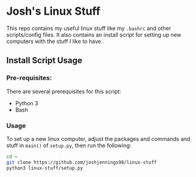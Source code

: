 # Josh's Linux Stuff

This repo contains my useful linux stuff like my `.bashrc` and other scripts/config files. It also contains an install script for setting up new computers with the stuff I like to have.

## Install Script Usage

### Pre-requisites:

There are several prerequisites for this script:
* Python 3
* Bash

### Usage

To set up a new linux computer, adjust the packages and commands and stuff in `main()` of `setup.py`, then run the following:

```bash
cd ~
git clone https://github.com/joshjennings98/linux-stuff
python3 linux-stuff/setup.py
```

